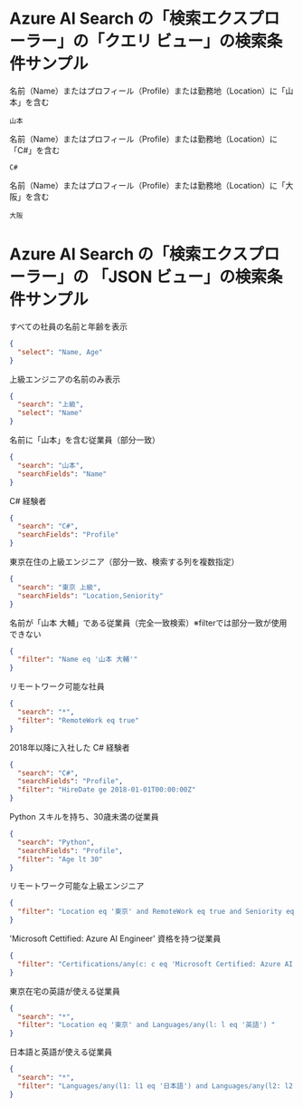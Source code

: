# Azure AI Search の「検索エクスプローラー」の「クエリ ビュー」の検索条件サンプル

名前（Name）またはプロフィール（Profile）または勤務地（Location）に「山本」を含む
```
山本
```

名前（Name）またはプロフィール（Profile）または勤務地（Location）に「C#」を含む

```
C#
```

名前（Name）またはプロフィール（Profile）または勤務地（Location）に「大阪」を含む

```
大阪
```

# Azure AI Search の「検索エクスプローラー」の 「JSON ビュー」の検索条件サンプル

すべての社員の名前と年齢を表示

```json
{
  "select": "Name, Age"
}
```

上級エンジニアの名前のみ表示
```json
{
  "search": "上級",
  "select": "Name"
}
```
名前に「山本」を含む従業員（部分一致）

```json
{
  "search": "山本",
  "searchFields": "Name"
}
```
C# 経験者
```json
{
  "search": "C#",
  "searchFields": "Profile"
}
```
東京在住の上級エンジニア（部分一致、検索する列を複数指定）
```json
{
  "search": "東京 上級",
  "searchFields": "Location,Seniority"
}
```
名前が「山本 大輔」である従業員（完全一致検索）※filterでは部分一致が使用できない
```json
{
  "filter": "Name eq '山本 大輔'"
}
```
リモートワーク可能な社員
```json
{
  "search": "*",
  "filter": "RemoteWork eq true"
}
```
2018年以降に入社した C# 経験者
```json
{
  "search": "C#",
  "searchFields": "Profile",
  "filter": "HireDate ge 2018-01-01T00:00:00Z"
}
```
Python スキルを持ち、30歳未満の従業員
```json
{
  "search": "Python",
  "searchFields": "Profile",
  "filter": "Age lt 30"
}
```
リモートワーク可能な上級エンジニア
```json
{
  "filter": "Location eq '東京' and RemoteWork eq true and Seniority eq '上級'"
}
```
'Microsoft Cettified: Azure AI Engineer' 資格を持つ従業員
```json
{
  "filter": "Certifications/any(c: c eq 'Microsoft Certified: Azure AI Engineer')"
}
```
東京在宅の英語が使える従業員
```json
{
  "search": "*",
  "filter": "Location eq '東京' and Languages/any(l: l eq '英語') "
}
```
日本語と英語が使える従業員
```json
{
  "search": "*",
  "filter": "Languages/any(l1: l1 eq '日本語') and Languages/any(l2: l2 eq '英語')"
}
```

